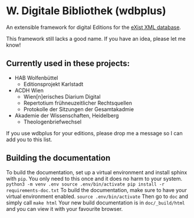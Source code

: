 # W. Digitale Bibliothek (wdbplus)

An extensible framework for digital Editions for the [eXist XML database](https://github.com/eXist-db).

This framework still lacks a good name. If you have an idea, please let me know!

## Currently used in these projects:

* HAB Wolfenbüttel
  * Editionsprojekt Karlstadt
* ACDH Wien
  * Wien[n]erisches Diarium Digital
  * Repertotium frühneuzeitlicher Rechtsquellen
  * Protokolle der Sitzungen der Gesamtakadmie
* Akademie der Wissenschaften, Heidelberg
    * Theologenbriefwechsel

If you use wdbplus for your editions, please drop me a message so I can add you to this list.

## Building the documentation

To build the documentation, set up a virtual environment and install sphinx with `pip`. You only need to this once and it does no harm to your system.
    ```
    python3 -m venv .env
    source .env/bin/activate
    pip install -r requirements-doc.txt
    ```
To build the documentation, make sure to have your virtual environment enabled.
    ```
    source .env/bin/activate
    ```
Then go to `doc` and simply call
    ```
    make html
    ```
Your new build documentation is in `doc/_build/html` and you can view it with your favourite browser.
